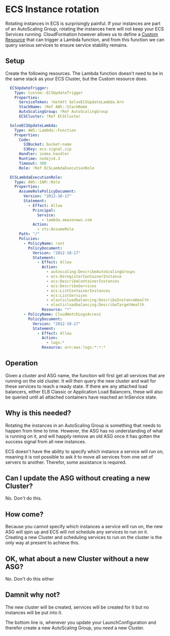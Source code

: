 # ECS Instance rotation
Rotating instances in ECS is surprisingly painful. If your instances are part of an AutoScaling Group, rotating the instances here will not keep your ECS Services running. CloudFormation however allows us to define a [Custom Resource](http://docs.aws.amazon.com/AWSCloudFormation/latest/UserGuide/aws-resource-cfn-customresource.html) that can trigger a Lambda function, and from this function we can query various services to ensure service stability remains.

## Setup

Create the following resources. The Lambda function doesn't need to be in the same stack as your ECS Cluster, but the Custom resource does.

```yaml
  ECSUpdateTrigger:
    Type: Custom::ECSUpdateTrigger
    Properties:
      ServiceToken: !GetAtt SolveECSUpdateLambda.Arn
      StackName: !Ref AWS::StackName
      AutoScalingGroup: !Ref AutoScalingGroup
      ECSCluster: !Ref ECSCluster

  SolveECSUpdateLambda:
    Type: AWS::Lambda::Function
    Properties:
      Code:
        S3Bucket: bucket-name
        S3Key: ecs-signal.zip
      Handler: index.handler
      Runtime: nodejs4.3
      Timeout: 300
      Role: !Ref ECSLambdaExecutionRole

  ECSLambdaExecutionRole:
    Type: AWS::IAM::Role
    Properties:
      AssumeRolePolicyDocument:
        Version: "2012-10-17"
        Statement:
          - Effect: Allow
            Principal:
              Service:
                - lambda.amazonaws.com
            Action:
              - sts:AssumeRole
      Path: "/"
      Policies:
        - PolicyName: root
          PolicyDocument:
            Version: "2012-10-17"
            Statement:
              - Effect: Allow
                Action:
                  - autoscaling:DescribeAutoScalingGroups
                  - ecs:DeregisterContainerInstance
                  - ecs:DescribeContainerInstances
                  - ecs:DescribeServices
                  - ecs:ListContainerInstances
                  - ecs:ListServices
                  - elasticloadbalancing:DescribeInstanceHealth
                  - elasticloadbalancing:DescribeTargetHealth
                Resource: "*"
        - PolicyName: CloudWatchLogsAccess
          PolicyDocument:
            Version: "2012-10-17"
            Statement:
              - Effect: Allow
                Action:
                  - logs:*
                Resource: arn:aws:logs:*:*:*
```

## Operation
Given a cluster and ASG name, the function will first get all services that are running on the old cluster. It will then query the new cluster and wait for these services to reach a ready state. If there are any attached load balancers, either ELB Classic or Application Load Balancers, these will also be queried until all attached containers have reached an InService state.

## Why is this needed?
Rotating the instances in an AutoScaling Group is something that needs to happen from time to time. However, the ASG has no understanding of what is running on it, and will happily remove an old ASG once it has gotten the success signal from all new instances.

ECS doesn't have the ability to specify which instance a service will run on, meaning it is not possible to ask it to move all services from one set of servers to another. Therefor, some assistance is required.

## Can I update the ASG without creating a new Cluster?
No. Don't do this.

## How come?
Because you cannot specify which instances a service will run on, the new ASG will spin up and ECS will not schedule any services to run on it. Creating a new Cluster and scheduling services to run on the cluster is the only way at present to achieve this.

## OK, what about a new Cluster without a new ASG?
No. Don't do this either

## Damnit why not?
The new cluster will be created, services will be created for it but no instances will be put into it.

The bottom line is, whenever you update your LaunchConfiguration and therefor create a new AutoScaling Group, you _need_ a new Cluster.
